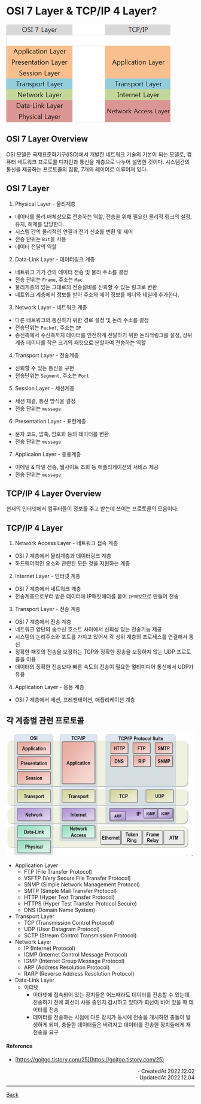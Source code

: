 # OSI 7 Layer & TCP/IP 4 Layer?

![img](./../images/osi7_tcpip.png)

## OSI 7 Layer Overview

OSI 모델은 국제표준화기구(ISO)에서 개발한 네트워크 기술의 기본이 되는 모델로, 컴퓨터 네트워크 프로토콜 디자인과 통신을 계층으로 나누어 설명한 것이다. 시스템간의 통신을 제공하는 프로토콜의 집합, 7개의 레이어로 이루어져 있다.

## OSI 7 Layer

1. Physical Layer - 물리계층

- 데이터를 물리 매체상으로 전송하는 역할, 전송을 위해 필요한 물리적 링크의 설정, 유지, 해제를 담당한다.
- 시스템 간의 물리적인 연결과 전기 신호를 변환 및 제어
- 전송 단위는 `Bit`을 사용
- 데이터 전달의 역할

2. Data-Link Layer - 데이터링크 계층

- 네트워크 기기 간의 데이터 전송 및 물리 주소를 결정
- 전송 단위는 `Frame`, 주소는 `Mac`
- 물리게층의 있는 그대로의 전송설비를 신뢰할 수 있는 링크로 변환
- 네트워크 계층에서 정보를 받아 주소와 제어 정보를 헤더와 테일에 추가한다.

3. Network Layer - 네트워크 계층

- 다른 네트워크와 통신하기 위한 경로 설정 및 논리 주소를 결정
- 전송단위는 `Packet`, 주소는 `IP`
- 송신측에서 수신측까지 데이터를 안전하게 전달하기 위한 논리적링크를 설정, 상위계층 데이터를 작은 크기의 패킷으로 분할하여 전송하는 역할

4. Transport Layer - 전송계층

- 신뢰할 수 있는 통신을 구현
- 전송단위는 `Segment`, 주소는 `Port`

5. Session Layer - 세션계층

- 세션 체결, 통신 방식을 결정
- 전송 단위는 `message`

6. Presentation Layer - 표현계층

- 문자 코드, 압축, 암호화 등의 데이터를 변환
- 전송 단위는 `message`

7. Applicaion Layer - 응용계층

- 이메일 & 파일 전송, 웹사이트 조회 등 애플리케이션의 서비스 제공
- 전송 단위는 `message`

## TCP/IP 4 Layer Overview

현재의 인터넷에서 컴퓨터들이 정보를 주고 받는데 쓰이는 프로토콜의 모음이다.

## TCP/IP 4 Layer

1. Network Access Layer - 네트워크 접속 계층

- OSI 7 계층에서 물리계층과 데이터링크 계층
- 하드웨어적인 요소와 관련된 모든 것을 지원하는 계층

2. Internet Layer - 인터넷 계층

- OSI 7 계층에서 네트워크 계층
- 전송계층으로부터 받은 데이터에 IP패킷헤더를 붙여 `IP패킷`으로 만들어 전송

3. Transport Layer - 전송 계층

- OSI 7 계층에서 전송 계층
- 네트워크 양단의 송수신 호스트 사이에서 신뢰성 있는 전송기능 제공
- 시스템의 논리주소와 포트를 가지고 있어서 각 상위 계층의 프로세스를 연결해서 통신
- 정확한 패킷의 전송을 보장하는 TCP와 정확한 정송을 보장하지 않는 UDP 프로토콜을 이용
- 데이터의 정확한 전송보다 빠른 속도의 전송이 필요한 멀티미디어 통신에서 UDP가 유용

4. Application Layer - 응용 계층

- OSI 7 계층에서 세션, 프레젠테이션, 애플리케이션 계층

## 각 계층별 관련 프로토콜

![layer](./../images/layer.jpg)

- Application Layer
  - FTP (File Transfer Protocol)
  - VSFTP (Very Secure File Transfer Protocol)
  - SNMP (Simple Network Management Protocol)
  - SMTP (Simple Mail Transfer Protocol)
  - HTTP (Hyper Text Transfer Protocol)
  - HTTPS (Hyper Test Transfer Protocol Secure)
  - DNS (Domain Name System)
- Transport Layer
  - TCP (Transmission Control Protocol)
  - UDP (User Datagram Protocol)
  - SCTP (Stream Control Transmission Protocol)
- Network Layer
  - IP (Internet Protocol)
  - ICMP (Internet Control Message Protocol)
  - IGMP (Internet Group Message Protocol)
  - ARP (Address Resolution Protocol)
  - RARP (Reverse Address Resolution Protocol)
- Data-Link Layer
  - 이더넷
    - 이더넷에 접속되어 있는 장치들은 어느때라도 데이터를 전송할 수 있는데, 전송하기 전에 회선이 사용 중인지 감시하고 있다가 회선이 비어 있을 때 데이터를 전송
    - 데이터를 전송하는 시점에 다른 장치가 동시에 전송을 개시하면 충돌이 발생하게 되며, 충돌한 데이터들은 버려지고 데이터를 전송한 장치들에게 재전송을 요구

#### Reference

- [https://goitgo.tistory.com/25](https://goitgo.tistory.com/25)

<div align="right">- CreatedAt 2022.12.02</div>
<div align="right">- UpdatedAt 2022.12.04</div>

---

[Back](../README.md)
